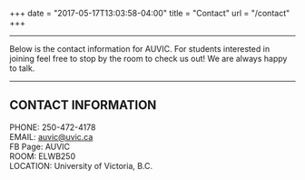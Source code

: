 +++
date = "2017-05-17T13:03:58-04:00"
title = "Contact"
url = "/contact"
+++


---
Below is the contact information for AUVIC. For students interested in joining feel free to stop by the room to check us out! We are always happy to talk.

---
## CONTACT INFORMATION
PHONE: 250-472-4178
<br />
EMAIL: auvic@uvic.ca
<br />
FB Page: AUVIC
<br />
ROOM: ELWB250
<br />
LOCATION: University of Victoria, B.C.
<br />
